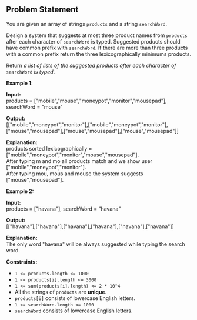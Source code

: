 ## Problem Statement


You are given an array of strings `products` and a string `searchWord`.

Design a system that suggests at most three product names from `products` after each character of `searchWord` is typed. Suggested products should have common prefix with `searchWord`. If there are more than three products with a common prefix return the three lexicographically minimums products.

Return  _a list of lists of the suggested products after each character of_ `searchWord` _is typed_.

**Example 1:**

**Input:**</br>
products = ["mobile","mouse","moneypot","monitor","mousepad"], searchWord = "mouse"

**Output:**</br>
[["mobile","moneypot","monitor"],["mobile","moneypot","monitor"],["mouse","mousepad"],["mouse","mousepad"],["mouse","mousepad"]]</br>

**Explanation:**</br>
products sorted lexicographically = ["mobile","moneypot","monitor","mouse","mousepad"].</br>
After typing m and mo all products match and we show user ["mobile","moneypot","monitor"].</br>
After typing mou, mous and mouse the system suggests ["mouse","mousepad"].

**Example 2:**

**Input:**</br>
products = ["havana"], searchWord = "havana"

**Output:**</br>
[["havana"],["havana"],["havana"],["havana"],["havana"],["havana"]]</br>

**Explanation:**</br>
The only word "havana" will be always suggested while typing the search word.

**Constraints:**

-   `1 <= products.length <= 1000`
-   `1 <= products[i].length <= 3000`
-   `1 <= sum(products[i].length) <= 2 * 10^4`
-   All the strings of  `products`  are  **unique**.
-   `products[i]`  consists of lowercase English letters.
-   `1 <= searchWord.length <= 1000`
-   `searchWord`  consists of lowercase English letters.